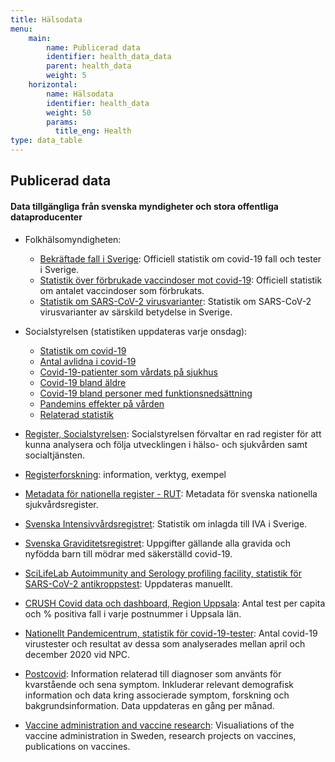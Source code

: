 ```yaml
---
title: Hälsodata
menu:
    main:
        name: Publicerad data
        identifier: health_data_data
        parent: health_data
        weight: 5
    horizontal:
        name: Hälsodata
        identifier: health_data
        weight: 50
        params:
          title_eng: Health
type: data_table
---
```


## Publicerad data

#### Data tillgängliga från svenska myndigheter och stora offentliga dataproducenter

* Folkhälsomyndigheten:
    * [Bekräftade fall i Sverige](https://www.folkhalsomyndigheten.se/smittskydd-beredskap/utbrott/aktuella-utbrott/covid-19/bekraftade-fall-i-sverige): Officiell statistik om covid-19 fall och tester i Sverige.
    * [Statistik över förbrukade vaccindoser mot covid-19](https://www.folkhalsomyndigheten.se/smittskydd-beredskap/utbrott/aktuella-utbrott/covid-19/vaccination-mot-covid-19/statistik/statistik-over-registrerade-vaccinationer-covid-19/): Officiell statistik om antalet vaccindoser som förbrukats.
    * [Statistik om SARS-CoV-2 virusvarianter](https://www.folkhalsomyndigheten.se/smittskydd-beredskap/utbrott/aktuella-utbrott/covid-19/statistik-och-analyser/sars-cov-2-virusvarianter-av-sarskild-betydelse): Statistik om SARS-CoV-2 virusvarianter av särskild betydelse in Sverige.

* Socialstyrelsen (statistiken uppdateras varje onsdag):
    * [Statistik om covid-19](https://www.socialstyrelsen.se/statistik-och-data/statistik/statistik-om-covid-19/)
    * [Antal avlidna i covid-19](https://www.socialstyrelsen.se/statistik-och-data/statistik/statistik-om-covid-19/statistik-over-antal-avlidna-i-covid-19/)
    * [Covid-19-patienter som vårdats på sjukhus](https://www.socialstyrelsen.se/statistik-och-data/statistik/statistik-om-covid-19/statistik-om-slutenvard-av-patienter-med-covid-19/)
    * [Covid-19 bland äldre](https://www.socialstyrelsen.se/statistik-och-data/statistik/statistik-om-covid-19/statistik-om-covid-19-bland-aldre-efter-boendeform/)
    * [Covid-19 bland personer med funktionsnedsättning](https://www.socialstyrelsen.se/statistik-och-data/statistik/statistik-om-covid-19/statistik-om-covid-19-bland-personer-med-funktionsnedsattning/)
    * [Pandemins effekter på vården](https://www.socialstyrelsen.se/statistik-och-data/statistik/pandemins-effekter-pa-varden/)
    * [Relaterad statistik](https://www.socialstyrelsen.se/statistik-och-data/statistik/statistik-om-covid-19/statistik-relaterad-till-covid-19/)

* [Register, Socialstyrelsen](https://www.socialstyrelsen.se/statistik-och-data/register/): Socialstyrelsen förvaltar en rad register för att kunna analysera och följa utvecklingen i hälso- och sjukvården samt socialtjänsten.

* [Registerforskning](../register_based_research/): information, verktyg, exempel

* [Metadata för nationella register - RUT](/sv/data_types/health_data/rut): Metadata för svenska nationella sjukvårdsregister.

* [Svenska Intensivvårdsregistret](https://www.icuregswe.org/data--resultat/covid-19-i-svensk-intensivvard/): Statistik om inlagda till IVA i Sverige.

* [Svenska Graviditetsregistret](https://www.medscinet.com/gr/default.aspx): Uppgifter gällande alla gravida och nyfödda barn till mödrar med säkerställd covid-19.

* [SciLifeLab Autoimmunity and Serology profiling facility, statistik för SARS-CoV-2 antikroppstest](/sv/data_types/health_data/serology-statistics/): Uppdateras manuellt.

* [CRUSH Covid data och dashboard, Region Uppsala](/sv/data_types/health_data/crush_covid/): Antal test per capita och % positiva fall i varje postnummer i Uppsala län.

* [Nationellt Pandemicentrum, statistik för covid-19-tester](/sv/data_types/health_data/npc-statistics/): Antal covid-19 virustester och resultat av dessa som analyserades mellan april och december 2020 vid NPC.

* [Postcovid](../post_covid): Information relaterad till diagnoser som använts för kvarstående och sena symptom. Inkluderar relevant demografisk information och data kring associerade symptom, forskning och bakgrundsinformation. Data uppdateras en gång per månad.

* [Vaccine administration and vaccine research](../vaccines): Visualiations of the vaccine administration in Sweden, research projects on vaccines, publications on vaccines.
